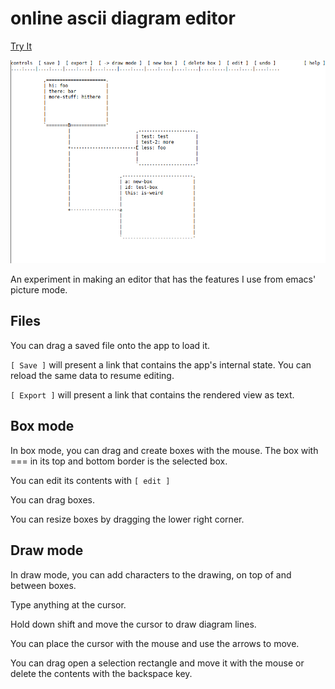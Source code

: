 # online ascii diagram editor

[Try It](https://superheterodyne.net/files/picmode/)

![screenshot](https://raw.githubusercontent.com/prozacchiwawa/online-ascii-diagram-editor/base/screenshot.png)

An experiment in making an editor that has the features I use from emacs' picture mode.

## Files

You can drag a saved file onto the app to load it.

```[ Save ]``` will present a link that contains the app's internal state.  You can
reload the same data to resume editing.

```[ Export ]``` will present a link that contains the rendered view as text.

## Box mode

In box mode, you can drag and create boxes with the mouse.
The box with === in its top and bottom border is the selected box. 

You can edit its contents with ```[ edit ]```

You can drag boxes.

You can resize boxes by dragging the lower right corner.

## Draw mode

In draw mode, you can add characters to the drawing, on top of and between boxes.

Type anything at the cursor.

Hold down shift and move the cursor to draw diagram lines.

You can place the cursor with the mouse and use the arrows to move.

You can drag open a selection rectangle and move it with the mouse or delete the
contents with the backspace key.
